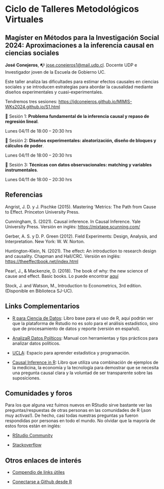 # Ciclo de Talleres Metodológicos Virtuales

## Magíster en Métodos para la Investigación Social 2024: Aproximaciones a la inferencia causal en ciencias sociales

**José Conejeros**, :mailbox_with_no_mail: [jose.conejeros1@mail.udp.cl](jose.conejeros1@mail.udp.cl). Docente UDP e Investigador joven de la Escuela de Gobierno UC. 

Este taller analiza las dificultades para estimar efectos causales en ciencias sociales y se introducen estrategias para abordar la causalidad mediante diseños experimentales y cuasi-experimentales. 

Tendremos tres sesiones: <https://jdconejeros.github.io/MIMIS-WKs2024.github.io/S1.html>

:pushpin: Sesión 1: **Problema fundamental de la inferencia causal y repaso de regresión lineal**. 

Lunes 04/11 de 18:00 – 20:30 hrs

:pushpin: Sesión 2: **Diseños experimentales: aleatorización, diseño de bloques y cálculos de poder**. 

Lunes 04/11 de 18:00 – 20:30 hrs

:pushpin: Sesión 3: **Técnicas con datos observacionales: matching y variables instrumentales**. 

Lunes 04/11 de 18:00 – 20:30 hrs

## Referencias 

Angrist, J. D. y J. Pischke (2015). Mastering ’Metrics: The Path from Cause to Effect. Princeton University Press.

Cunningham, S. (2021). Causal inference. In Causal Inference. Yale University Press. Versión en inglés: <https://mixtape.scunning.com/>

Gerber, A. S. y D. P. Green (2012). Field Experiments: Design, Analysis, and Interpretation. New York: W. W. Norton.

Huntington-Klein, N. (2021). The effect: An introduction to research design and causality. Chapman and Hall/CRC. Versión en inglés: <https://theeffectbook.net/index.html>

Pearl, J., & Mackenzie, D. (2018). The book of why: the new science of cause and effect. Basic books. Lo puede encontrar [aquí](http://repo.darmajaya.ac.id/5342/1/The%20book%20of%20why_%20the%20new%20science%20of%20cause%20and%20effect%20%28%20PDFDrive%20%29.pdf)

Stock, J. and Watson, M., Introduction to Econometrics, 3rd edition. (Disponible en Biblioteca SJ-UC).

## Links Complementarios

- [R para Ciencia de Datos](https://r4ds.hadley.nz/): Libro base para el uso de R, aquí podrán ver que la plataforma de Rstudio no es solo para el análisis estadístico, sino que de procesamiento de datos y reporte (versión en español).

- [AnalizaR Datos Políticos](https://arcruz0.github.io/libroadp/index.html): Manual con herramientas y tips prácticos para analizar datos políticos.

- [UCLA](https://stats.oarc.ucla.edu/r/): Espacio para aprender estadística y programación.

- [Causal Inference in R](https://www.r-causal.org/): Libro que utiliza una combinación de ejemplos de la medicina, la economía y la tecnología para demostrar que se necesita una pregunta causal clara y la voluntad de ser transparente sobre las suposiciones.

## Comunidades y foros

Para los que alguna vez fuimos nuevos en RStudio sirve bastante ver las preguntas/respuestas de otras personas en las comunidades de R (¡son muy activas!). De hecho, casi todas nuestras preguntas ya fueron respondidas por personas en todo el mundo. No olvidar que la mayoría de estos foros están en inglés:

+ [RStudio Community](https://community.rstudio.com/)

+ [Stackoverflow](https://stackoverflow.com/questions/tagged/r)

## Otros enlaces de interés

+ [Compendio de links útiles](https://www.lecy.info/r-for-public-policy)

+ [Conectarse a Github desde R](https://happygitwithr.com/rstudio-git-github.html#clone-the-new-github-repository-to-your-computer-via-rstudio)